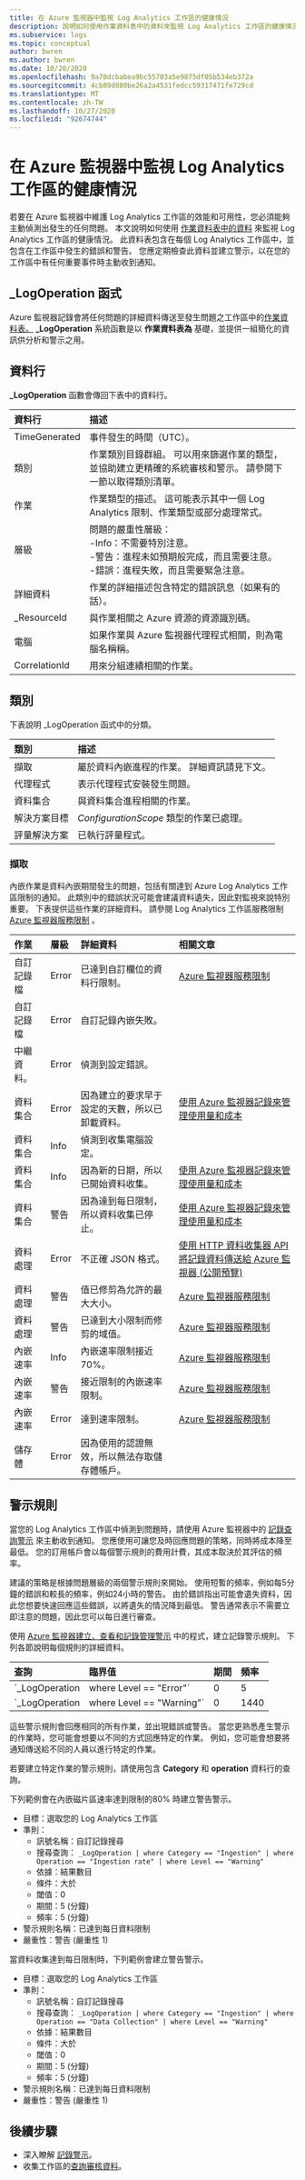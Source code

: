 ```yaml
---
title: 在 Azure 監視器中監視 Log Analytics 工作區的健康情況
description: 說明如何使用作業資料表中的資料來監視 Log Analytics 工作區的健康情況。
ms.subservice: logs
ms.topic: conceptual
author: bwren
ms.author: bwren
ms.date: 10/20/2020
ms.openlocfilehash: 9a70dcbabea9bc55703a5e9875df05b534eb372a
ms.sourcegitcommit: 4cb89d880be26a2a4531fedcc59317471fe729cd
ms.translationtype: MT
ms.contentlocale: zh-TW
ms.lasthandoff: 10/27/2020
ms.locfileid: "92674744"
---
```

# <a name="monitor-health-of-log-analytics-workspace-in-azure-monitor"></a>在 Azure 監視器中監視 Log Analytics 工作區的健康情況
若要在 Azure 監視器中維護 Log Analytics 工作區的效能和可用性，您必須能夠主動偵測出發生的任何問題。 本文說明如何使用 [作業資料表中的資料](https://docs.microsoft.com/azure/azure-monitor/reference/tables/operation) 來監視 Log Analytics 工作區的健康情況。 此資料表包含在每個 Log Analytics 工作區中，並包含在工作區中發生的錯誤和警告。 您應定期檢查此資料並建立警示，以在您的工作區中有任何重要事件時主動收到通知。

## <a name="_logoperation-function"></a>_LogOperation 函式

Azure 監視器記錄會將任何問題的詳細資料傳送至發生問題之工作區中的[作業資料表。](https://docs.microsoft.com/azure/azure-monitor/reference/tables/operation) **_LogOperation** 系統函數是以 **作業資料表為** 基礎，並提供一組簡化的資訊供分析和警示之用。

## <a name="columns"></a>資料行

**_LogOperation** 函數會傳回下表中的資料行。

| 資料行 | 描述 |
|:---|:---|
| TimeGenerated | 事件發生的時間（UTC）。 |
| 類別  | 作業類別目錄群組。 可以用來篩選作業的類型，並協助建立更精確的系統審核和警示。 請參閱下一節以取得類別清單。 |
| 作業  | 作業類型的描述。 這可能表示其中一個 Log Analytics 限制、作業類型或部分處理常式。 |
| 層級 | 問題的嚴重性層級：<br>-Info：不需要特別注意。<br>-警告：進程未如預期般完成，而且需要注意。<br>-錯誤：進程失敗，而且需要緊急注意。 
| 詳細資料 | 作業的詳細描述包含特定的錯誤訊息（如果有的話）。 |
| _ResourceId | 與作業相關之 Azure 資源的資源識別碼。  |
| 電腦 | 如果作業與 Azure 監視器代理程式相關，則為電腦名稱稱。 |
| CorrelationId | 用來分組連續相關的作業。 |


## <a name="categories"></a>類別

下表說明 _LogOperation 函式中的分類。 

| 類別 | 描述 |
|:---|:---|
| 擷取           | 屬於資料內嵌進程的作業。 詳細資訊請見下文。 |
| 代理程式               | 表示代理程式安裝發生問題。 |
| 資料集合     | 與資料集合進程相關的作業。 |
| 解決方案目標  | *ConfigurationScope* 類型的作業已處理。 |
| 評量解決方案 | 已執行評量程式。 |


### <a name="ingestion"></a>擷取
內嵌作業是資料內嵌期間發生的問題，包括有關達到 Azure Log Analytics 工作區限制的通知。 此類別中的錯誤狀況可能會建議資料遺失，因此對監視來說特別重要。 下表提供這些作業的詳細資料。 請參閱 Log Analytics 工作區服務限制 [Azure 監視器服務限制](../service-limits.md#log-analytics-workspaces) 。


| 作業 | 層級 | 詳細資料 | 相關文章 |
|:---|:---|:---|:---|
| 自訂記錄檔 | Error   | 已達到自訂欄位的資料行限制。 | [Azure 監視器服務限制](../service-limits.md#log-analytics-workspaces) |
| 自訂記錄檔 | Error   | 自訂記錄內嵌失敗。 | |
| 中繼資料。 | Error | 偵測到設定錯誤。 | |
| 資料集合 | Error   | 因為建立的要求早于設定的天數，所以已卸載資料。 | [使用 Azure 監視器記錄來管理使用量和成本](manage-cost-storage.md#alert-when-daily-cap-reached)
| 資料集合 | Info    | 偵測到收集電腦設定。| |
| 資料集合 | Info    | 因為新的日期，所以已開始資料收集。 | [使用 Azure 監視器記錄來管理使用量和成本](/manage-cost-storage.md#alert-when-daily-cap-reached) |
| 資料集合 | 警告 | 因為達到每日限制，所以資料收集已停止。| [使用 Azure 監視器記錄來管理使用量和成本](/manage-cost-storage.md#alert-when-daily-cap-reached) |
| 資料處理 | Error   | 不正確 JSON 格式。 | [使用 HTTP 資料收集器 API 將記錄資料傳送給 Azure 監視器 (公開預覽)](data-collector-api.md#request-body) | 
| 資料處理 | 警告 | 值已修剪為允許的最大大小。 | [Azure 監視器服務限制](../service-limits.md#log-analytics-workspaces) |
| 資料處理 | 警告 | 已達到大小限制而修剪的域值。 | [Azure 監視器服務限制](../service-limits.md#log-analytics-workspaces) | 
| 內嵌速率 | Info | 內嵌速率限制接近70%。 | [Azure 監視器服務限制](../service-limits.md#log-analytics-workspaces) |
| 內嵌速率 | 警告 | 接近限制的內嵌速率限制。 | [Azure 監視器服務限制](../service-limits.md#log-analytics-workspaces) |
| 內嵌速率 | Error   | 達到速率限制。 | [Azure 監視器服務限制](../service-limits.md#log-analytics-workspaces) |
| 儲存體 | Error   | 因為使用的認證無效，所以無法存取儲存體帳戶。  |



   

## <a name="alert-rules"></a>警示規則
當您的 Log Analytics 工作區中偵測到問題時，請使用 Azure 監視器中的 [記錄查詢警示](../platform/alerts-log-query.md) 來主動收到通知。 您應使用可讓您及時回應問題的策略，同時將成本降至最低。 您的訂用帳戶會以每個警示規則的費用計費，其成本取決於其評估的頻率。

建議的策略是根據問題層級的兩個警示規則來開始。 使用短暫的頻率，例如每5分鐘的錯誤和較長的頻率，例如24小時的警告。 由於錯誤指出可能會遺失資料，因此您想要快速回應這些錯誤，以將遺失的情況降到最低。 警告通常表示不需要立即注意的問題，因此您可以每日進行審查。

使用 [Azure 監視器建立、查看和記錄管理警示](../platform/alerts-log.md) 中的程式，建立記錄警示規則。 下列各節說明每個規則的詳細資料。


| 查詢 | 臨界值 | 期間 | 頻率 |
|:---|:---|:---|:---|
| `_LogOperation | where Level == "Error"`   | 0 | 5 | 5 |
| `_LogOperation | where Level == "Warning"` | 0 | 1440 | 1440 |

這些警示規則會回應相同的所有作業，並出現錯誤或警告。 當您更熟悉產生警示的作業時，您可能會想要以不同的方式回應特定的作業。 例如，您可能會想要將通知傳送給不同的人員以進行特定的作業。 

若要建立特定作業的警示規則，請使用包含 **Category** 和 **operation** 資料行的查詢。 

下列範例會在內嵌磁片區速率達到限制的80% 時建立警告警示。

- 目標：選取您的 Log Analytics 工作區
- 準則：
  - 訊號名稱：自訂記錄搜尋
  - 搜尋查詢： `_LogOperation | where Category == "Ingestion" | where Operation == "Ingestion rate" | where Level == "Warning"`
  - 依據：結果數目
  - 條件：大於
  - 閾值：0
  - 期間：5 (分鐘)
  - 頻率：5 (分鐘)
- 警示規則名稱：已達到每日資料限制
- 嚴重性：警告 (嚴重性 1)


當資料收集達到每日限制時，下列範例會建立警告警示。 

- 目標：選取您的 Log Analytics 工作區
- 準則：
  - 訊號名稱：自訂記錄搜尋
  - 搜尋查詢： `_LogOperation | where Category == "Ingestion" | where Operation == "Data Collection" | where Level == "Warning"`
  - 依據：結果數目
  - 條件：大於
  - 閾值：0
  - 期間：5 (分鐘)
  - 頻率：5 (分鐘)
- 警示規則名稱：已達到每日資料限制
- 嚴重性：警告 (嚴重性 1)



## <a name="next-steps"></a>後續步驟

- 深入瞭解 [記錄警示](alerts-log.md)。
- 收集工作區的[查詢審核資料](../log-query/query-audit.md)。
